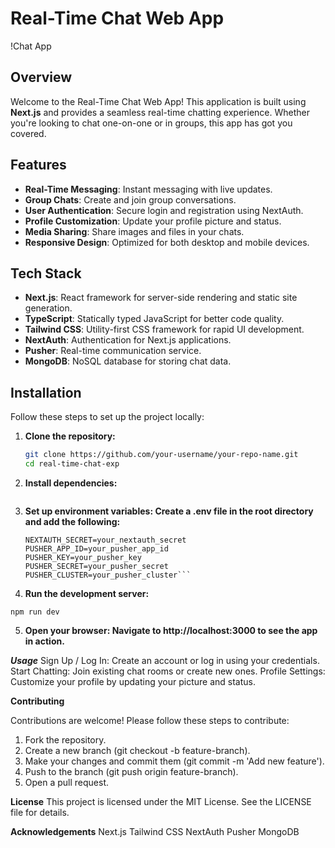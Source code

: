 # Real-Time Chat Web App

!Chat App

## Overview

Welcome to the Real-Time Chat Web App! This application is built using **Next.js** and provides a seamless real-time chatting experience. Whether you're looking to chat one-on-one or in groups, this app has got you covered.

## Features

- **Real-Time Messaging**: Instant messaging with live updates.
- **Group Chats**: Create and join group conversations.
- **User Authentication**: Secure login and registration using NextAuth.
- **Profile Customization**: Update your profile picture and status.
- **Media Sharing**: Share images and files in your chats.
- **Responsive Design**: Optimized for both desktop and mobile devices.

## Tech Stack

- **Next.js**: React framework for server-side rendering and static site generation.
- **TypeScript**: Statically typed JavaScript for better code quality.
- **Tailwind CSS**: Utility-first CSS framework for rapid UI development.
- **NextAuth**: Authentication for Next.js applications.
- **Pusher**: Real-time communication service.
- **MongoDB**: NoSQL database for storing chat data.

## Installation

Follow these steps to set up the project locally:

1. **Clone the repository:**

   ```bash
   git clone https://github.com/your-username/your-repo-name.git
   cd real-time-chat-exp

   ```

2. **Install dependencies:**

   ```npm install

   ```

3. **Set up environment variables: Create a .env file in the root directory and add the following:**

   ````DATABASE_URL=your_mongodb_connection_string
   NEXTAUTH_SECRET=your_nextauth_secret
   PUSHER_APP_ID=your_pusher_app_id
   PUSHER_KEY=your_pusher_key
   PUSHER_SECRET=your_pusher_secret
   PUSHER_CLUSTER=your_pusher_cluster```
   ````

4. **Run the development server:**

`npm run dev `

5. **Open your browser: Navigate to http://localhost:3000 to see the app in action.**

**_Usage_**
Sign Up / Log In: Create an account or log in using your credentials.
Start Chatting: Join existing chat rooms or create new ones.
Profile Settings: Customize your profile by updating your picture and status.

**Contributing**

Contributions are welcome! Please follow these steps to contribute:

1. Fork the repository.
1. Create a new branch (git checkout -b feature-branch).
1. Make your changes and commit them (git commit -m 'Add new feature').
1. Push to the branch (git push origin feature-branch).
1. Open a pull request.

**License**
This project is licensed under the MIT License. See the LICENSE file for details.

**Acknowledgements**
Next.js
Tailwind CSS
NextAuth
Pusher
MongoDB

```

```

